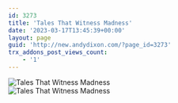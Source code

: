 ```yaml
---
id: 3273
title: 'Tales That Witness Madness'
date: '2023-03-17T13:45:39+00:00'
layout: page
guid: 'http://new.andydixon.com/?page_id=3273'
trx_addons_post_views_count:
    - '1'
---
```


![Tales That Witness Madness](https://i0.wp.com/assets.g8x2.ldn.idrivee2-23.com/posters/Tales%20That%20Witness%20Madness%2001.jpg?w=1200&ssl=1 "Tales That Witness Madness")  
![Tales That Witness Madness](https://i0.wp.com/assets.g8x2.ldn.idrivee2-23.com/posters/Tales%20That%20Witness%20Madness%2002.jpg?w=1200&ssl=1 "Tales That Witness Madness")